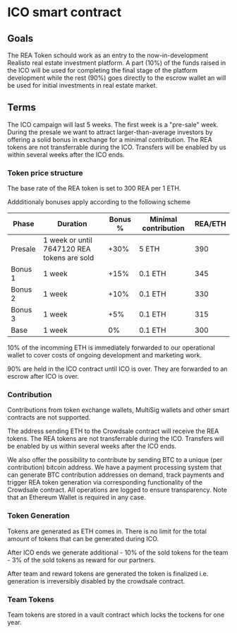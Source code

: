 # ICO smart contract

## Goals

The REA Token schould work as an entry to the now-in-development Realisto real estate investment platform. A part (10%) of the funds raised in the ICO will be used for completing the final stage of the platform development while the rest (90%) goes directly to the escrow wallet an will be used for initial investments in real estate market.    

## Terms

The ICO campaign will last 5 weeks. The first week is a "pre-sale" week. During the presale we want to attract larger-than-average investors by offering a solid bonus in exchange for a minimal contribution. The REA tokens are not transferrable during the ICO. Transfers will be enabled by us within several weeks after the ICO ends.

### Token price structure

The base rate of the REA token is set to 300 REA per 1 ETH.

Addditionaly bonuses apply according to the following scheme

| Phase |	Duration | Bonus % | Minimal contribution | REA/ETH |
| ----- | --------- | ------- | -------------------- | ---- |
| Presale | 1 week or until 7647120 REA tokens are sold | +30% | 5 ETH | 390 |
| Bonus 1 | 1 week  | +15% | 0.1 ETH | 345 |
| Bonus 2 | 1 week  | +10% | 0.1 ETH | 330 |
| Bonus 3 | 1 week  | +5% | 0.1 ETH | 315 |
| Base | 1 week  | 0% | 0.1 ETH | 300 |

10% of the incomming ETH is immediately forwarded to our operational wallet to cover costs of ongoing development and marketing work.

90% are held in the ICO contract until ICO is over. They are forwarded to an escrow after ICO is over.

### Contribution

Contributions from token exchange wallets, MultiSig wallets and other smart contracts are not supported. 

The address sending ETH to the Crowdsale contract will receive the REA tokens.
The REA tokens are not transferrable during the ICO. Transfers will be enabled by us within several weeks after the ICO ends.

We also offer the possibility to contribute by sending BTC to a unique (per contribution) bitcoin address. We have a payment processing system that can generate BTC contribution addresses on demand, track payments and trigger REA token generation via corresponding functionality of the Crowdsale contract. All operations are logged to ensure transparency. Note that an Ethereum Wallet is required in any case. 

### Token Generation

Tokens are generated as ETH comes in. There is no limit for the total amount of tokens that can be generated during ICO. 

After ICO ends we generate additional 
	- 10% of the sold tokens for the team
	- 3% of the sold tokens as reward for our partners. 

After team and reward tokens are generated the token is finalized i.e. generation is irreversibly disabled by the crowdsale contract.

### Team Tokens

Team tokens are stored in a vault contract which locks the tockens for one year. 

 

